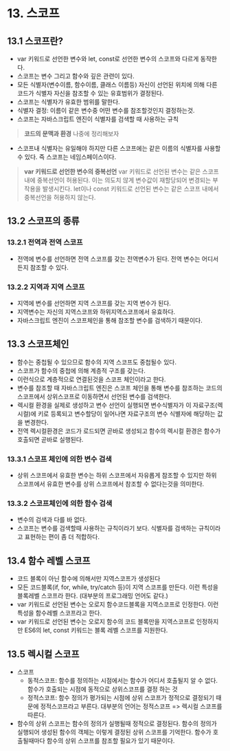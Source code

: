 # 13. 스코프

## 13.1 스코프란?

- var 키워드로 선언한 변수와 let, const로 선언한 변수의 스코프와 다르게 동작한다.
- 스코프는 변수 그리고 함수와 깊은 관련이 있다.
- 모든 식별자(변수이름, 함수이름, 클래스 이름등) 자신이 선언된 위치에 의해 다른 코드가 식별자 자신을 참조할 수 있는 유효범위가 결정된다.
- 스코프는 식별자가 유효한 범위를 말한다.
- 식별자 결정: 이름이 같은 변수중 어떤 변수를 참조할것인지 결정하는것.
- 스코프는 자바스크립트 엔진이 식별자를 검색할 때 사용하는 규칙

> **코드의 문맥과 환경**
> 나중에 정리해보자

- 스코프내 식별자는 유일해야 하지만 다른 스코프에는 같은 이름의 식별자를 사용할 수 있다. 즉 스코프는 네임스페이스이다.

> **var 키워드로 선언한 변수의 중복선언**
> var 키워드로 선언된 변수는 같은 스코프 내에 중복선언이 허용된다. 이는 의도치 않게 변수값이 재할당되어 변경되는 부작용을 발생시킨다.
> let이나 const 키워드로 선언된 변수는 같은 스코프 내에서 중복선언을 허용하지 않는다.

## 13.2 스코프의 종류

### 13.2.1 전역과 전역 스코프

- 전역에 변수를 선언하면 전역 스코프를 갖는 전역변수가 된다. 전역 변수는 어디서든지 참조할 수 있다.

### 13.2.2 지역과 지역 스코프

- 지역에 변수를 선언하면 지역 스코프를 갖는 지역 변수가 된다.
- 지역변수는 자신의 지역스코프와 하위지역스코프에서 유효하다.
- 자바스크립트 엔진이 스코프체인을 통해 참조할 변수를 검색하기 때문이다.

## 13.3 스코프체인

- 함수는 중첩될 수 있으므로 함수의 지역 스코프도 중첩될수 있다.
- 스코프가 함수의 중첩에 의해 계층적 구조를 갖는다.
- 이런식으로 계층적으로 연결된것을 스코프 체인이라고 한다.
- 변수를 참조할 때 자바스크립트 엔진은 스코프 체인을 통해 변수를 참조하는 코드의 스코프에서 상위스코프로 이동하면서 선언된 변수를 검색한다.
- 렉시컬 환경을 실제로 생성하고 변수 선언이 실행되면 변수식별자가 이 자료구조(렉시컬)에 키로 등록되고 변수할당이 일어나면 자료구조의 변수 식별자에 해당하는 값을 변경한다.
- 전역 렉시컬환경은 코드가 로드되면 곧바로 생성되고 함수의 렉시컬 환경은 함수가 호출되면 곧바로 실행된다.

### 13.3.1 스코프 체인에 의한 변수 검색

- 상위 스코프에서 유효한 변수는 하위 스코프에서 자유롭게 참조할 수 있지만 하위 스코프에서 유효한 변수를 상위 스코프에서 참조할 수 없다는것을 의미한다.

### 13.3.2 스코프체인에 의한 함수 검색

- 변수의 검색과 다를 바 없다.
- 스코프는 변수를 검색할때 사용하는 규칙이라기 보다. 식별자를 검색하는 규칙이라고 표현하는 편이 좀 더 적합하다.

## 13.4 함수 레벨 스코프

- 코드 블록이 아닌 함수에 의해서만 지역스코프가 생성된다
- 모든 코드블록(if, for, while, try/catch 등)이 지역 스코프를 만든다. 이런 특성을 블록레벨 스코프라 한다. (대부분의 프로그래밍 언어도 같다.)
- var 키워드로 선언된 변수는 오로지 함수코드블록을 지역스코프로 인정한다. 이런 특성을 함수레벨 스코프라고 한다.
- var 키워드로 선언된 변수는 오로지 함수의 코드 블록만을 지역스코프로 인정하지만 ES6의 let, const 키워드는 블록 레벨 스코프를 지원한다.

## 13.5 렉시컬 스코프

- 스코프
  - 동적스코프: 함수를 정의하는 시점에서는 함수가 어디서 호출될지 알 수 없다. 함수가 호출되는 시점에 동적으로 상위스코프를 결정 하는 것
  - 정적스코프: 함수 정의가 평가되는 시점에 상위 스코프가 정적으로 결정되기 때문에 정적스코프라고 부른다. 대부분의 언어는 정적스코프 => 렉시컬 스코프를 따른다.
- 함수의 상위 스코프는 함수의 정의가 실행될때 정적으로 결정된다. 함수의 정의가 실행되어 생성된 함수의 객체는 이렇게 결정된 상위 스코프를 기억한다. 함수가 호출될때마다 함수의 상위 스코프를 참조할 필요가 있기 때문이다.
